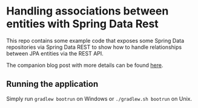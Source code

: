 # Handling associations between entities with Spring Data Rest
 
This repo contains some example code that exposes some Spring Data repositories
via Spring Data REST to show how to handle relationships between JPA entities
via the REST API.

The companion blog post with more details can be found [here](https://reflectoring.io/relations-with-spring-data-rest/).

## Running the application

Simply run `gradlew bootrun` on Windows or `./gradlew.sh bootrun` on Unix.